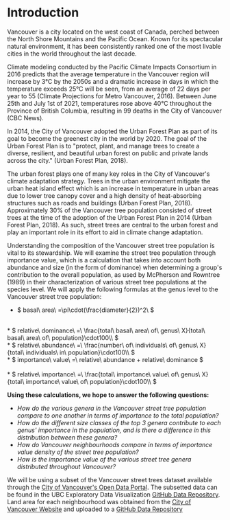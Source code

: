 # Introduction
Vancouver is a city located on the west coast of Canada, perched between the North Shore Mountains and the Pacific Ocean. Known for its spectacular natural environment, it has been consistently ranked one of the most livable cities in the world throughout the last decade.

Climate modeling conducted by the Pacific Climate Impacts Consortium in 2016 predicts that the average temperature in the Vancouver region will increase by 3°C by the 2050s and a dramatic increase in days in which the temperature exceeds 25°C will be seen, from an average of 22 days per year to 55 (Climate Projections for Metro Vancouver, 2016). Between June 25th and July 1st of 2021, temperatures rose above 40°C throughout the Province of British Columbia, resulting in 99 deaths in the City of Vancouver (CBC News).

In 2014, the City of Vancouver adopted the Urban Forest Plan as part of its goal to become the greenest city in the world by 2020. The goal of the Urban Forest Plan is to "protect, plant, and manage trees to create a diverse, resilient, and beautiful urban forest on public and private lands across the city." (Urban Forest Plan, 2018). 

The urban forest plays one of many key roles in the City of Vancouver's climate adaptation strategy. Trees in the urban environment mitigate the urban heat island effect which is an increase in temperature in urban areas due to lower tree canopy cover and a high density of heat-absorbing structures such as roads and buildings (Urban Forest Plan, 2018). Approximately 30% of the Vancouver tree population consisted of street trees at the time of the adoption of the Urban Forest Plan in 2014 (Urban Forest Plan, 2018). As such, street trees are central to the urban forest and play an important role in its effort to aid in climate change adaptation.

Understanding the composition of the Vancouver street tree population is vital to its stewardship. We will examine the street tree population through importance value, which is a calculation that takes into account both abundance and size (in the form of dominance) when determining a group's contribution to the overall population, as used by McPherson and Rowntree (1989) in their characterization of various street tree populations at the species level. We will apply the following formulas at the genus level to the Vancouver street tree population:

* $ basal\ area\ =\pi\cdot(\frac{diameter}{2})^2\\ $
<br>
* $ relative\ dominance\ =\ \frac{total\ basal\ area\ of\ genus\ X}{total\ basal\ area\ of\ population}\cdot100\\ $
<br>
* $ relative\ abundance\ =\ \frac{number\ of\ individuals\ of\ genus\ X}{total\ individuals\ in\ population}\cdot100\\ $
<br>
* $ importance\ value\ =\ relative\ abundance + relative\ dominance $
<br>
<br>
* $ relative\ importance\ =\ \frac{total\ importance\ value\ of\ genus\ X}{total\ importance\ value\ of\ population}\cdot100\\ $

<b>Using these calculations, we hope to answer the following questions:</b>
* <i>How do the various genera in the Vancouver street tree population compare to one another in terms of importance to the total population?
* How do the different size classes of the top 3 genera contribute to each genus' importance in the population, and is there a difference in this distribution between these genera?
* How do Vancouver neighbourhoods compare in terms of importance value density of the street tree population?
* How is the importance value of the various street tree genera distributed throughout Vancouver?</i>

We will be using a subset of the Vancouver street trees dataset available through the [City of Vancouver's Open Data Portal](https://opendata.vancouver.ca/explore/dataset/street-trees/information/?disjunctive.species_name&disjunctive.common_name&disjunctive.height_range_id). The subsetted data can be found in the UBC Exploratory Data Visualization [GitHub Data Repository](https://raw.githubusercontent.com/UBC-MDS/exploratory-data-viz/main/data/vancouver_trees.csv).
Land area for each neighbourhood was obtained from the [City of Vancouver Website](http://vancouver.ca/news-calendar/areas-of-the-city.aspx) and uploaded to a [GitHub Data Repository](https://raw.githubusercontent.com/Daniel-J-Stevens/data_visualization/main/neighbourhood_demographics.csv)